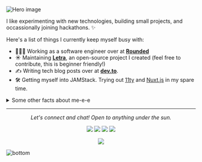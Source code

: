 <img src="https://raw.githubusercontent.com/abhinav-bohra/abhinav-bohra/Hero.png" alt="Hero image">

I like experimenting with new technologies, building small projects, and occassionally joining hackathons. ✨

Here's a list of things I currently keep myself busy with:

- 👩🏻‍💻 Working as a software engineer over at **[Rounded](https://rounded.io)**
- ☀️ Maintaining **[Letra](https://github.com/abhinav-bohra/letra-extension)**, an open-source project I created (feel free to contribute, this is beginner friendly!)
- ✍️ Writing tech blog posts over at **[dev.to](https://dev.to/abhinav-bohra)**.
- 🛠 Getting myself into JAMStack. Trying out [11ty](https://www.11ty.dev/) and [Nuxt.js](https://nuxtjs.org/) in my spare time.

<details>
  <summary>Some other facts about me-e-e</summary>
  <br>
  <p><i>Siri play ME! by Taylor Swift ft. Brendon Urie 🎶</i><p>

  - I post random photos and trip snippets at **[VSCO](https://vsco.co/abhinav-bohra)**. (Look at the Journal's tab!)
  - My go to jam when coding: musicals. Non-stop. ⭐️
  - I absolutely adore Eevee, the best Pokemon.
  

  ![My github stats](https://github-readme-stats.vercel.app/api?username=abhinav-bohra&show_icons=true&theme=nord)
  <br><br>
</details>

<hr>
<p align="center">
  <i>Let's connect and chat! Open to anything under the sun.</i>

  <p align="center">
    <a href="https://twitter.com/abhinav-bohra_" alt="Twitter"><img src="https://raw.githubusercontent.com/abhinav-bohra/abhinav-bohra/3f5402efef9a0ae89211a6e04609558e862ca616/readme/twitter-fill.svg"></a>
    <a href="https://www.linkedin.com/in/abhinav-bohra/" alt="Linkedin"><img src="https://raw.githubusercontent.com/abhinav-bohra/abhinav-bohra/3f5402efef9a0ae89211a6e04609558e862ca616/readme/linkedin-fill.svg"></a>
    <a href="mailto:jaye@abhinav-bohra.com" alt="Contact me"><img src="https://raw.githubusercontent.com/abhinav-bohra/abhinav-bohra/3f5402efef9a0ae89211a6e04609558e862ca616/readme/mail-fill.svg"></a>
    <a href="https://abhinav-bohra.com" alt="My site"><img src="https://raw.githubusercontent.com/abhinav-bohra/abhinav-bohra/3f5402efef9a0ae89211a6e04609558e862ca616/readme/external-link-line.svg"></a>
  </p>

  <p align="center">
    <a href="http://hits.dwyl.com/abhinav-bohra/abhinav-bohra">
      <img align="center" src="http://hits.dwyl.com/abhinav-bohra/abhinav-bohra.svg">
    </a>
  </p>
</p>

<img src="https://raw.githubusercontent.com/abhinav-bohra/abhinav-bohra/dcd7447c179f5a1131590b6ccba2223e879ab655/readme/bottom.svg" alt="bottom">
